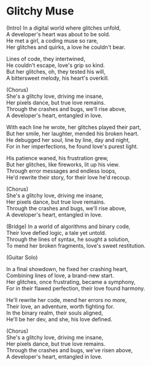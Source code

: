 # Glitchy Muse

(Intro)
In a digital world where glitches unfold, <br>
A developer's heart was about to be sold. <br>
He met a girl, a coding muse so rare, <br>
Her glitches and quirks, a love he couldn't bear. <br>

Lines of code, they intertwined, <br>
He couldn't escape, love's grip so kind. <br>
But her glitches, oh, they tested his will, <br>
A bittersweet melody, his heart's overkill. <br>

(Chorus) <br>
She's a glitchy love, driving me insane, <br>
Her pixels dance, but true love remains. <br>
Through the crashes and bugs, we'll rise above, <br>
A developer's heart, entangled in love. <br>

With each line he wrote, her glitches played their part, <br>
But her smile, her laughter, mended his broken heart. <br>
He debugged her soul, line by line, day and night, <br>
For in her imperfections, he found love's purest light. <br>

His patience waned, his frustration grew, <br>
But her glitches, like fireworks, lit up his view. <br>
Through error messages and endless loops, <br>
He'd rewrite their story, for their love he'd recoup. <br>

(Chorus) <br>
She's a glitchy love, driving me insane, <br>
Her pixels dance, but true love remains. <br>
Through the crashes and bugs, we'll rise above, <br>
A developer's heart, entangled in love. <br>

(Bridge)
In a world of algorithms and binary code, <br>
Their love defied logic, a tale yet untold. <br>
Through the lines of syntax, he sought a solution, <br>
To mend her broken fragments, love's sweet restitution. <br>

(Guitar Solo) <br>

In a final showdown, he fixed her crashing heart, <br>
Combining lines of love, a brand-new start. <br>
Her glitches, once frustrating, became a symphony, <br>
For in their flawed perfection, their love found harmony. <br>

He'll rewrite her code, mend her errors no more, <br>
Their love, an adventure, worth fighting for. <br>
In the binary realm, their souls aligned, <br>
He'll be her dev, and she, his love defined. <br>

(Chorus) <br>
She's a glitchy love, driving me insane, <br>
Her pixels dance, but true love remains. <br>
Through the crashes and bugs, we've risen above, <br>
A developer's heart, entangled in love. <br>
